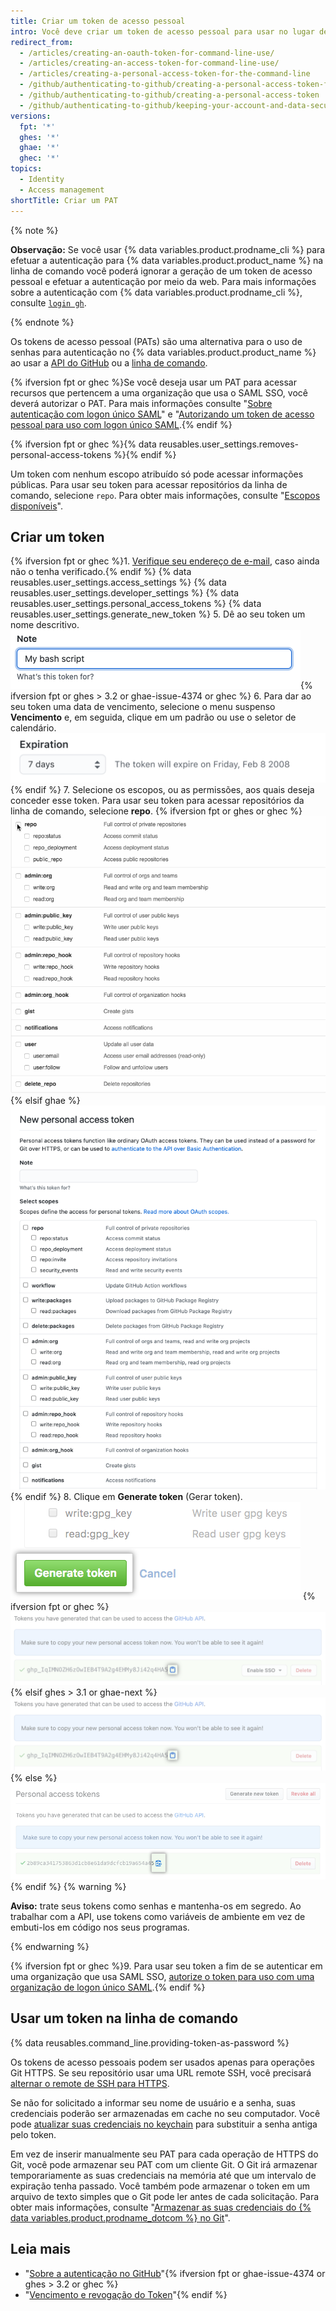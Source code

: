 ```yaml
---
title: Criar um token de acesso pessoal
intro: Você deve criar um token de acesso pessoal para usar no lugar de uma senha com a linha de comando ou com a API.
redirect_from:
  - /articles/creating-an-oauth-token-for-command-line-use/
  - /articles/creating-an-access-token-for-command-line-use/
  - /articles/creating-a-personal-access-token-for-the-command-line
  - /github/authenticating-to-github/creating-a-personal-access-token-for-the-command-line
  - /github/authenticating-to-github/creating-a-personal-access-token
  - /github/authenticating-to-github/keeping-your-account-and-data-secure/creating-a-personal-access-token
versions:
  fpt: '*'
  ghes: '*'
  ghae: '*'
  ghec: '*'
topics:
  - Identity
  - Access management
shortTitle: Criar um PAT
---
```


{% note %}

**Observação:** Se você usar {% data variables.product.prodname_cli %} para efetuar a autenticação para {% data variables.product.product_name %} na linha de comando você poderá ignorar a geração de um token de acesso pessoal e efetuar a autenticação por meio da web. Para mais informações sobre a autenticação com {% data variables.product.prodname_cli %}, consulte [`login gh`](https://cli.github.com/manual/gh_auth_login).

{% endnote %}

Os tokens de acesso pessoal (PATs) são uma alternativa para o uso de senhas para autenticação no {% data variables.product.product_name %} ao usar a [API do GitHub](/rest/overview/other-authentication-methods#via-oauth-and-personal-access-tokens) ou a [linha de comando](#using-a-token-on-the-command-line).

{% ifversion fpt or ghec %}Se você deseja usar um PAT para acessar recursos que pertencem a uma organização que usa o SAML SSO, você deverá autorizar o PAT. Para mais informações consulte "[Sobre autenticação com logon único SAML](/github/authenticating-to-github/about-authentication-with-saml-single-sign-on)" e "[Autorizando um token de acesso pessoal para uso com logon único SAML](/github/authenticating-to-github/authorizing-a-personal-access-token-for-use-with-saml-single-sign-on).{% endif %}

{% ifversion fpt or ghec %}{% data reusables.user_settings.removes-personal-access-tokens %}{% endif %}

Um token com nenhum escopo atribuído só pode acessar informações públicas. Para usar seu token para acessar repositórios da linha de comando, selecione `repo`. Para obter mais informações, consulte "[Escopos disponíveis](/apps/building-oauth-apps/scopes-for-oauth-apps#available-scopes)".

## Criar um token

{% ifversion fpt or ghec %}1. [Verifique seu endereço de e-mail](/github/getting-started-with-github/verifying-your-email-address), caso ainda não o tenha verificado.{% endif %}
{% data reusables.user_settings.access_settings %}
{% data reusables.user_settings.developer_settings %}
{% data reusables.user_settings.personal_access_tokens %}
{% data reusables.user_settings.generate_new_token %}
5. Dê ao seu token um nome descritivo. ![Token description field](/assets/images/help/settings/token_description.png){% ifversion fpt or ghes > 3.2 or ghae-issue-4374 or ghec %}
6. Para dar ao seu token uma data de vencimento, selecione o menu suspenso **Vencimento** e, em seguida, clique em um padrão ou use o seletor de calendário. ![Token expiration field](/assets/images/help/settings/token_expiration.png){% endif %}
7. Selecione os escopos, ou as permissões, aos quais deseja conceder esse token. Para usar seu token para acessar repositórios da linha de comando, selecione **repo**.
   {% ifversion fpt or ghes or ghec %}
   ![Selecionar escopos do token](/assets/images/help/settings/token_scopes.gif)
   {% elsif ghae %}
   ![Selecionar escopos do token](/assets/images/enterprise/github-ae/settings/access-token-scopes-for-ghae.png)
   {% endif %}
8. Clique em **Generate token** (Gerar token). ![Botão Generate token (Gerar token)](/assets/images/help/settings/generate_token.png)
   {% ifversion fpt or ghec %}
   ![Token recém-criado](/assets/images/help/settings/personal_access_tokens.png)
   {% elsif ghes > 3.1 or ghae-next %}
   ![Token recém-criado](/assets/images/help/settings/personal_access_tokens_ghe.png)
   {% else %}
   ![Token recém-criado](/assets/images/help/settings/personal_access_tokens_ghe_legacy.png)
   {% endif %}
   {% warning %}

   **Aviso:** trate seus tokens como senhas e mantenha-os em segredo. Ao trabalhar com a API, use tokens como variáveis de ambiente em vez de embuti-los em código nos seus programas.

   {% endwarning %}

{% ifversion fpt or ghec %}9. Para usar seu token a fim de se autenticar em uma organização que usa SAML SSO, [autorize o token para uso com uma organização de logon único SAML](/github/authenticating-to-github/authorizing-a-personal-access-token-for-use-with-saml-single-sign-on).{% endif %}

## Usar um token na linha de comando

{% data reusables.command_line.providing-token-as-password %}

Os tokens de acesso pessoais podem ser usados apenas para operações Git HTTPS. Se seu repositório usar uma URL remote SSH, você precisará [alternar o remote de SSH para HTTPS](/github/getting-started-with-github/managing-remote-repositories/#switching-remote-urls-from-ssh-to-https).

Se não for solicitado a informar seu nome de usuário e a senha, suas credenciais poderão ser armazenadas em cache no seu computador. Você pode [atualizar suas credenciais no keychain](/github/getting-started-with-github/updating-credentials-from-the-macos-keychain) para substituir a senha antiga pelo token.

Em vez de inserir manualmente seu PAT para cada operação de HTTPS do Git, você pode armazenar seu PAT com um cliente Git. O Git irá armazenar temporariamente as suas credenciais na memória até que um intervalo de expiração tenha passado. Você também pode armazenar o token em um arquivo de texto simples que o Git pode ler antes de cada solicitação. Para obter mais informações, consulte "[Armazenar as suas credenciais do {% data variables.product.prodname_dotcom %} no Git](/github/getting-started-with-github/caching-your-github-credentials-in-git)".

## Leia mais

- "[Sobre a autenticação no GitHub](/github/authenticating-to-github/about-authentication-to-github)"{% ifversion fpt or ghae-issue-4374 or ghes > 3.2 or ghec %}
- "[Vencimento e revogação do Token](/github/authenticating-to-github/keeping-your-account-and-data-secure/token-expiration-and-revocation)"{% endif %}
